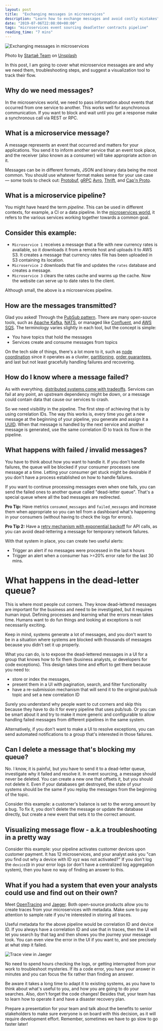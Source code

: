 ```yaml
---
layout: post
title:  "Exchanging messages in microservices"
description: "Learn how to exchange messages and avoid costly mistakes"
date: "2019-07-06T22:08:00+00:00"
tags: "microservices event sourcing deadletter contracts pipeline"
reading_time: "7 mins"
---
```


![Exchanging messages in microservices](/assets/images/posts/exchanging-messages-in-microservices.jpg "Exchanging messages in microservices")

Photo by [Startaê Team](https://unsplash.com/@startaeteam?utm_source=unsplash&utm_medium=referral&utm_content=creditCopyText) on [Unsplash](https://unsplash.com/search/photos/perfect?utm_source=unsplash&utm_medium=referral&utm_content=creditCopyText)


In this post, I am going to cover what microservice messages are and why we need them, troubleshooting steps, and suggest a visualization tool to track their flow.

## Why do we need messages?

In the microservices world, we need to pass information about events that occurred from one service to another. This works well for asynchronous communication. If you want to block and wait until you get a response make a synchronous call via REST or RPC.

## What is a microservice message?

A message represents an event that occurred and matters for your applications. You send it to inform another service that an event took place, and the receiver (also known as a consumer) will take appropriate action on it.

Messages can be in different formats, JSON and binary data being the most common. You should use whatever format makes sense for your use case — some tools to check out: [Protobuf](https://developers.google.com/protocol-buffers/), [gRPC](https://grpc.io/) [Avro](https://avro.apache.org/), [Thrift](https://thrift.apache.org/), and [Cap'n Proto](https://capnproto.org/).

## What is a microservice pipeline?

You might have heard the term _pipeline_. This can be used in different contexts, for example, a CI or a data pipeline. In the [microservices world](https://microservices.io/patterns/microservices.html), it refers to the various services working together towards a common goal.

## Consider this example: 

* `Microservice 1` receives a message that a file with new currency rates is available, so it downloads it from a remote host and uploads it to AWS S3. It creates a message that currency rates file has been uploaded in S3 containing its location.
* `Microservice 2` downloads that file and updates the `rates` database and creates a message.
* `Microservice 3` clears the rates cache and warms up the cache. Now the website can serve up to date rates to the client.

Although small, the above is a microservices pipeline.

## How are the messages transmitted?

Glad you asked! Through the [PubSub pattern](https://en.wikipedia.org/wiki/Publish%E2%80%93subscribe_pattern). There are many open-source tools, such as [Apache Kafka](https://kafka.apache.org/), [NATS](https://nats.io/), or managed like [Confluent](https://www.confluent.io/), and [AWS SQS](https://aws.amazon.com/sqs/). The terminology varies slightly in each tool, but the concept is simple:

* You have topics that hold the messages
* Services create and consume messages from topics

On the tech side of things, there's a lot more to it, such as [node coordination](https://en.wikipedia.org/wiki/Quorum_%28distributed_computing%29) since it operates as a cluster, [partitioning](https://en.wikipedia.org/wiki/Shard_(database_architecture)), [order guarantees](https://segment.com/blog/exactly-once-delivery/), and last but not least gracefully handling failures and recovering.

## How do I know where a message failed?

As with everything, [distributed systems come with tradeoffs](https://en.wikipedia.org/wiki/Fallacies_of_distributed_computing). Services can fail at any point, an upstream dependency might be down, or a message could contain data that cause our services to crash.

So we need visibility in the pipeline. The first step of achieving that is by using correlation IDs. The way this works is, every time you get a new message at the beginning of your pipeline, you generate and assign it a [UUID](https://en.wikipedia.org/wiki/Universally_unique_identifier). When that message is handled by the next service and another message is generated, use the same correlation ID to track its flow in the pipeline.

## What happens with failed / invalid messages?

You have to think about how you want to handle it. If you don't handle failures, the queue will be blocked if your consumer processes one message at a time. Letting your consumer get stuck might be desirable if you don't have a process established on how to handle failures.

If you want to continue processing messages even when one fails, you can send the failed ones to another queue called "dead-letter queue". That's a special queue where all the bad messages are redirected.

**Pro Tip:** Have metrics `consumed_messages` and `failed_messages` and increase them when appropriate so you can tell from a dashboard what's happening in your consumers (without having to check the logs for errors). 

**Pro Tip 2:** Have a [retry mechanism with exponential backoff](https://microservices.io/patterns/reliability/circuit-breaker.html) for API calls, as you can avoid dead-lettering a message for temporary network failures.

With that system in place, you can create two useful alerts:

* Trigger an alert if no messages were processed in the last `N` hours
* Trigger an alert when a consumer has >=20% error rate for the last 30 mins.

# What happens in the dead-letter queue?

This is where most people cut corners. They know dead-lettered messages are important for the business and need to be investigated, but it requires human input. Defining processes and learning what the errors mean takes time. Humans want to do fun things and looking at exceptions is not necessarily exciting.

Keep in mind, systems generate a lot of messages, and you don't want to be in a situation where systems are blocked with thousands of messages because you didn't set it up properly.

What you can do, is to expose the dead-lettered messages in a UI for a group that knows how to fix them (business analysts, or developers for code exceptions). This design takes time and effort to get there because you need to:

* store or index the messages, 
* present them in a UI with pagination, search, and filter functionality
* have a re-submission mechanism that will send it to the original pub/sub topic and set a new correlation ID

Surely you understand why people want to cut corners and skip this because they have to do it for every pipeline that uses pub/sub. Or you can be smart about it and try to make it more generic and configurable to allow handling failed messages from different pipelines in the same system.

Alternatively, if you don't want to make a UI to resolve exceptions, you can send automated notifications to a group that's interested in those failures.

## Can I delete a message that's blocking my queue?

No. I know, it is painful, but you have to send it to a dead-letter queue, investigate why it failed and resolve it. In event sourcing, a message should never be deleted. You can create a new one that offsets it, but you should not delete it. Even if your databases get destroyed, the state of your systems should be the same if you replay the messages from the beginning of the topic.

Consider this example: a customer's balance is set to the wrong amount by a bug. To fix it, you don't delete the message or update the database directly, but create a new event that sets it to the correct amount.

## Visualizing message flow - a.k.a troubleshooting in a pretty way

Consider this example: your pipeline activates customer devices upon customer payment. It has 12 microservices, and your analyst asks you "can you find out why a device with ID xyz was not activated?" If you don't log the `deviceID` in your error logs (or don't have a centralized log aggregation system), then you have no way of finding an answer to this.

## What if you had a system that even your analysts could use and find out on their own?

Meet [OpenTracing](https://opentracing.io) and [Jaeger](https://www.jaegertracing.io). Both open-source products allow you to create traces from your microservices with metadata. Make sure to pay attention to sample rate if you're interested in storing all traces.

Useful metadata for the above pipeline would be correlation ID and device ID. If you always have a correlation ID and use that in traces, then the UI will let you search by that tag and then shows you the journey your message took. You can even view the error in the UI if you want to, and see precisely at what step it failed.

![Trace view in Jaeger](/assets/images/posts/trace-detail.png "Trace view in Jaeger")

No need to spend hours checking the logs, or getting interrupted from your work to troubleshoot mysteries. If its a code error, you have your answer in minutes and you can focus the fix rather than finding an answer.

Be aware it takes a long time to adapt it to existing systems, as you have to think about what's useful to you, and how you are going to do your searches. Also, don't forget the code changes! Besides that, your team has to learn how to operate it and have a disaster recovery plan.

Prepare a presentation for your team and talk about the benefits to senior stakeholders to make sure everyone is on board with this decision, as it will require development effort. Remember, sometimes we have to go slow to go faster later!
